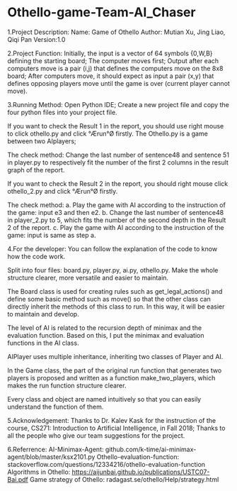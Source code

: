 # Othello-game-Team-AI_Chaser

1.Project Description:
Name: Game of Othello
Author: Mutian Xu, Jing Liao, Qiqi Pan
Version:1.0


2.Project Function:
Initially, the input is a vector of 64 symbols {0,W,B} defining the starting board;
The computer moves first;
Output after each computers move is a pair (i,j) that defines the computers move on the 8x8 board;
After computers move, it should expect as input a pair (x,y) that defines opposing players move until the game is over (current player cannot move).


3.Running Method: 
Open Python IDE;
Create a new project file and copy the four python files into your project file.

If you want to check the Result 1 in the report, you should use right mouse to click othello.py  and click °Ærun°Ø firstly. The Othello.py is a game between two AIplayers;

The check method: Change the last number of sentence48 and sentence 51 in player.py to respectively fit the number of the first 2 columns in the result graph of the report.

If you want to check the Result 2 in the report, you should right mouse click othello_2.py  and click °Ærun°Ø firstly. 

The check method:
a. Play the game with AI according to the instruction of the game: input e3 and then e2.
b. Change the last number of sentence48 in player_2.py to 5, which fits the number of the second depth in the Result 2 of the report.
c. Play the game with AI according to the instruction of the game: input is same as step a.


4.For the developer:
You can follow the explanation of the code to know how the code work.

Split into four files: board.py, player.py, ai.py, othello.py. Make the whole structure clearer, more versatile and easier to maintain.

The Board class is used for creating rules such as get_legal_actions() and define some basic method such as move() so that the other class can directly inherit the methods of this class to run. In this way, it will be easier to maintain and develop. 

The level of AI is related to the recursion depth of minimax and the evaluation function. Based on this, I put the minimax and evaluation functions in the AI class.

AIPlayer uses multiple inheritance, inheriting two classes of Player and AI.

In the Game class, the part of the original run function that generates two players is proposed and written as a function make_two_players, which makes the run function structure clearer.

Every class and object are named intuitively so that you can easily understand the function of them.

5.Acknowledgement:
Thanks to Dr. Kalev Kask for the instruction of the course, CS271: Introduction to Artificial Intelligence, in Fall 2018;
Thanks to all the people who give our team suggestions for the project.

6.Referrence:
AI-Minimax-Agent: github.com/k-time/ai-minimax-agent/blob/master/ksx2101.py
Othello-evaluation-function: stackoverflow.com/questions/12334216/othello-evaluation-function
Algorithms in Othello: https://aijunbai.github.io/publications/USTC07-Bai.pdf
Game strategy of Othello: radagast.se/othello/Help/strategy.html
